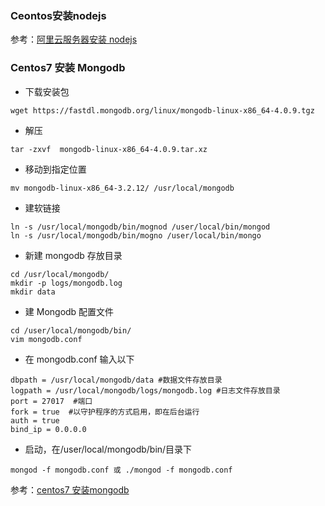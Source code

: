 ### Ceontos安装nodejs

参考：[阿里云服务器安装 nodejs](https://help.aliyun.com/document_detail/50775.html?spm=5176.doc25429.6.644.3D2aMv)

### Centos7 安装 Mongodb

* 下载安装包

```
wget https://fastdl.mongodb.org/linux/mongodb-linux-x86_64-4.0.9.tgz
```

* 解压

```
tar -zxvf  mongodb-linux-x86_64-4.0.9.tar.xz
```

* 移动到指定位置
```
mv mongodb-linux-x86_64-3.2.12/ /usr/local/mongodb 
```

* 建软链接
```
ln -s /usr/local/mongodb/bin/mognod /user/local/bin/mongod
ln -s /usr/local/mongodb/bin/mogno /user/local/bin/mongo
```

* 新建 mongodb 存放目录
```
cd /usr/local/mongodb/
mkdir -p logs/mongodb.log
mkdir data
```

* 建 Mongodb 配置文件
```
cd /user/local/mongodb/bin/
vim mongodb.conf
```

* 在 mongodb.conf 输入以下
```
dbpath = /usr/local/mongodb/data #数据文件存放目录
logpath = /usr/local/mongodb/logs/mongodb.log #日志文件存放目录
port = 27017  #端口
fork = true  #以守护程序的方式启用，即在后台运行
auth = true
bind_ip = 0.0.0.0
```

* 启动，在/user/local/mongodb/bin/目录下
```
mongod -f mongodb.conf 或 ./mongod -f mongodb.conf
```

参考：[centos7 安装mongodb](https://www.cnblogs.com/saryli/p/9822819.html)
